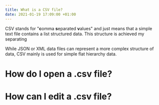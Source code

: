 ```yaml
---
title: What is a CSV file?
date: 2021-01-19 17:09:00 +01:00
---
```


CSV stands for "**c**omma **s**eparated **v**alues" and just means that a simple text file contains a list structured data. This structure is achieved my separating 

While JSON or XML data files can represent a more complex structure of data, CSV mainly is used for simple flat hierarchy data.


# How do I open a .csv file?

# How can I edit a .csv file?